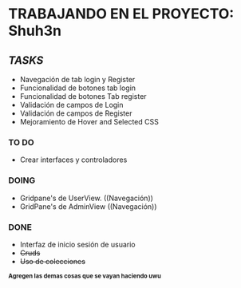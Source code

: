 # TRABAJANDO EN EL PROYECTO: Shuh3n

## ***TASKS***

- Navegación de tab login y Register 
- Funcionalidad de botones tab login
- Funcionalidad de botones Tab register
- Validación de campos de Login
- Validación de campos de Register
- Mejoramiento de Hover and Selected CSS
  
### **TO DO**
- Crear interfaces y controladores

### DOING
- Gridpane's de UserView. ((Navegación))
- GridPane's de AdminView ((Navegación))
### DONE
- Interfaz de inicio sesión de usuario
- ~~Cruds~~
- ~~Uso de colecciones~~


<sub>**Agregen las demas cosas que se vayan haciendo uwu**</sub>

